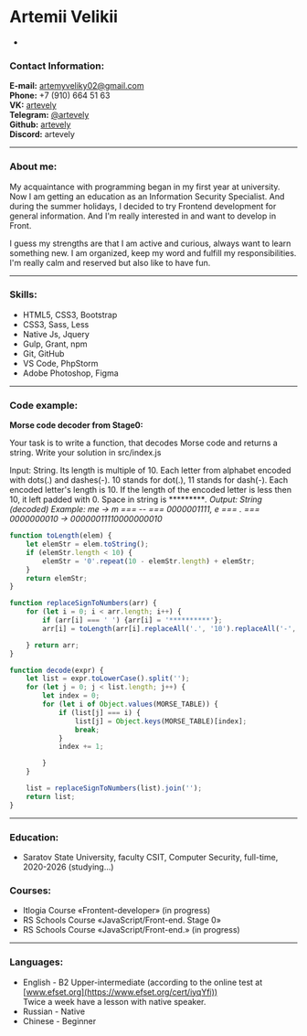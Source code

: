 # Artemii Velikii

-

### Contact Information:

**E-mail:** artemyveliky02@gmail.com<br>
**Phone:** +7 (910) 664 51 63<br>
**VK:** [artevely](https://vk.com/artevely)<br>
**Telegram:** [@artevely](https://t.me/artevely)<br>
**Github:** [artevely](https://github.com/artevely)<br>
**Discord:** artevely

---

### About me:
My acquaintance with programming began in my first year at university. Now I am getting an education as an Information Security Specialist. And during the summer holidays, I decided to try Frontend development for general information. And I'm really interested in and want to develop in Front.<br>

I guess my strengths are that I am active and curious, always want to learn something new. I am organized, keep my word and fulfill my responsibilities.<br> 
I'm really calm and reserved but also like to have fun.<br>


---

### Skills:

- HTML5, CSS3, Bootstrap
- CSS3, Sass, Less
- Native Js, Jquery
- Gulp, Grant, npm
- Git, GitHub
- VS Code, PhpStorm
- Adobe Photoshop, Figma

---

### Code example:

**Morse code decoder from Stage0:**

Your task is to write a function, that decodes Morse code and returns a string. Write your solution in src/index.js

Input: String. Its length is multiple of 10.
Each letter from alphabet encoded with dots(.) and dashes(-). 10 stands for dot(.), 11 stands for dash(-).
Each encoded letter's length is 10.
If the length of the encoded letter is less then 10, it left padded with 0.
Space in string is **********. Output: String (decoded) Example: me -> m === -- === 0000001111, e === . === 0000000010 -> 00000011110000000010*

```javascript
function toLength(elem) {
    let elemStr = elem.toString();
    if (elemStr.length < 10) {
        elemStr = '0'.repeat(10 - elemStr.length) + elemStr;
    }
    return elemStr;
}

function replaceSignToNumbers(arr) {
    for (let i = 0; i < arr.length; i++) {
        if (arr[i] === ' ') {arr[i] = '**********'};
        arr[i] = toLength(arr[i].replaceAll('.', '10').replaceAll('-', '11'));

    } return arr;
}

function decode(expr) {
    let list = expr.toLowerCase().split('');
    for (let j = 0; j < list.length; j++) {
        let index = 0;
        for (let i of Object.values(MORSE_TABLE)) {
            if (list[j] === i) {
                list[j] = Object.keys(MORSE_TABLE)[index];
                break;
            }
            index += 1;

        }
    }

    list = replaceSignToNumbers(list).join('');
    return list;
}
```
---

### Education: 
 - Saratov State University, faculty CSIT, Computer Security, full-time, 2020-2026 (studying...)

### Courses:
- Itlogia Course «Frontent-developer» (in progress)<br>
- RS Schools Course «JavaScript/Front-end. Stage 0»<br>
- RS Schools Course «JavaScript/Front-end.» (in progress)

---

### Languages:

- English \- B2 Upper-intermediate (according to the online test at [www.efset.org](https://www.efset.org/cert/iyqYfi))<br>
    Twice a week have a lesson with native speaker.
- Russian \- Native
- Chinese \- Beginner